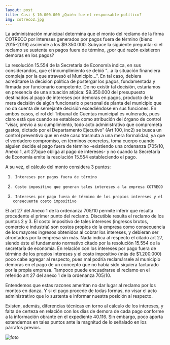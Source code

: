 ```yaml
---
layout: post
title: Casi $ 10.000.000 ¿Quién fue el responsable político?
img: cotreco2.jpg
---
```


La administración municipal determina que el monto del reclamo de la firma COTRECO por intereses generados por pagos fuera de término (bieno 2015-2016) asciende a los $9.350.000. Subyace la siguiente pregunta: si el reclamo se sustenta en pagos fuera de término, ¿por qué razón existieron demoras en los pagos?

La resolución 15.554 de la Secretaría de Economía indica, en sus considerandos, que el incumplimiento se debió “…a la situación financiera compleja por la que atravesó el Municipio…”. En tal caso, debiera acreditarse la decisión política de postergar los pagos, fundamentada y firmada por funcionario competente. De no existir tal decisión, estaríamos en presencia de una situación atípica: $9.350.000 del presupuesto destinados al pago de intereses por demoras en pagos, producto de la mera decisión de algún funcionario o personal de planta del municipio que no da cuenta de semejante decisión excediéndose en sus funciones. En ambos casos, el rol del Tribunal de Cuentas municipal es vulnerado, pues claro está que cuando se establece como atribución del órgano de control “visar, previo a su cumplimiento, todo acto administrativo que comprometa gastos, dictado por el Departamento Ejecutivo” (Art 100, inc2) se busca un control preventivo que en este caso trasmuta a una mera formalidad, ya que el verdadero compromiso, en términos concretos, toma cuerpo cuando alguien decide el pago fuera de término -existiendo una ordenanza (705/10, Anexo 1, art 27)que obliga al pago de intereses- y no cuando la Secretaría de Economía emite la resolución 15.554 estableciendo el pago.

A su vez, el cálculo del monto considera 3 puntos:

1)      Intereses por pagos fuera de término

2)      Costo impositivo que generan tales intereses a la empresa COTRECO

3)      Intereses por pago fuera de término de los propios intereses y el consecuente costo impositivo

El art 27 del Anexo 1 de la ordenanza 705/10 permite inferir que resulta procedente el primer punto del reclamo. Discutible resulta el reclamo de los puntos 2 y 3. El costo impositivo de tales intereses (ingresos brutos, comercio e industria) son costos propios de la empresa como consecuencia de los mayores ingresos obtenidos al cobrar los intereses, y debieran ser afrontados por la empresa sin más. Nada indica al respecto el citado art 27, siendo éste el fundamento normativo citado por la resolución 15.554 de la secretaría de economía. En relación con los intereses por pago fuera de término de los propios intereses y el costo impositivo (más de $1.200.000) poco cabe agregar al respecto, pues mal podría reclamársele al municipio demoras en el  pago de un concepto que no había sido siquiera facturado por la propia empresa. Tampoco puede encuadrarse el reclamo en el referido art 27 del anexo 1 de la ordenanza 705/10.

Entendemos que estas razones ameritan no dar lugar al reclamo por los montos en danza. Y si el pago procede de todas formas, no visar el acto administrativo que lo sustenta e informar nuestra posición al respecto.

Existen, además, diferencias técnicas en torno al cálculo de los intereses, y falta de certeza en relación con los días de demora de cada pago conforme a la información obrante en el expediente  40.116. Sin embargo, poco aporta extendernos en tales puntos ante la magnitud de lo señalado en los párrafos previos.

![foto]({{site.baseurl}}/img/cotreco3.jpg)
